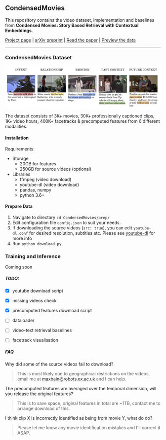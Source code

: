 ## CondensedMovies

This repository contains the video dataset, implementation and baselines from <strong>Condensed Movies: Story Based Retrieval with Contextual Embeddings</strong>.

[Project page](https://www.robots.ox.ac.uk/~vgg/research/condensed-movies) |
[arXiv preprint](https://arxiv.org/abs/2005.04208) |
[Read the paper](https://arxiv.org/pdf/2005.04208.pdf) |
[Preview the data](https://www.robots.ox.ac.uk/~vgg/research/condensed-movies/preview.html)

----
### CondensedMovies Dataset

![videocaptions](figs/example_captions.png)


The dataset consists of 3K+ movies, 30K+ professionally captioned clips, 1K+ video hours, 400K+ facetracks & precomputed features from 6 different modalities.

#### Installation

Requirements:
- Storage
    - 20GB for features
    - 250GB for source videos (optional)
- Libraries
    - ffmpeg (video download)
    - youtube-dl (video download)
    - pandas, numpy
    - python 3.6+

#### Prepare Data

1. Navigate to directory `cd CondensedMovies/prep/`
2. Edit configuration file `config.json` to suit your needs.
3. If downloading the source videos (`src: true`), you can edit `youtube-dl.conf` for desired resolution, subtitles etc.
Please see [youtube-dl](https://github.com/ytdl-org/youtube-dl) for more info
4. Run `python download.py`



### Training and Inference

Coming soon
##### TODO:
- [x] youtube download script
- [x] missing videos check
- [x] precomputed features download script
- [ ] dataloader
- [ ] video-text retrieval baselines
- [ ] facetrack visualisation


##### FAQ

Why did some of the source videos fail to download?
>This is most likely due to geographical restrictions on the videos, email me at maxbain@robots.ox.ac.uk and I can help.

The precomputed features are averaged over the temporal dimension, will you release the original features?
>This is to save space, original features in total are ~1TB, contact me to arrange download of this.

I think clip X is incorrectly identified as being from movie Y, what do do?
>Please let me know any movie identification mistakes and I'll correct it ASAP.
